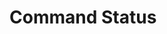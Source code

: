 # Command Status

<api-endpoint openapi-path="../../../tsp-output/schema/openapi.yaml" method="GET" endpoint="/v1/devices/{deviceId}/{commandId}"></api-endpoint>